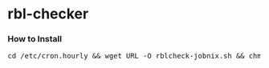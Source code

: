 # rbl-checker

### How to Install
<pre>cd /etc/cron.hourly && wget URL -O rblcheck-jobnix.sh && chmod +x rblcheck-jobnix.sh
